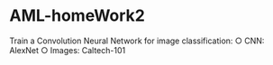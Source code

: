 # AML-homeWork2
Train a Convolution Neural Network for image classification:
○ CNN: AlexNet
○ Images: Caltech-101
